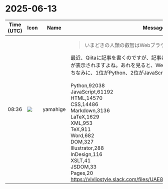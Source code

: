 # 2025-06-13

|Time (UTC)|Icon|Name|Message|
|---|---|---|---|
|08:36|![](https://secure.gravatar.com/avatar/fe4feacacd9e5082654778663c7e10a3.jpg?s=72&d=https%3A%2F%2Fa.slack-edge.com%2Fdf10d%2Fimg%2Favatars%2Fava_0012-72.png)|yamahige|<blockquote>いまどきの人類の叡智はWebブラウザに集結している</blockquote>最近、Qiitaに記事を書くのですが、記事にタグを付けようとすると記事数が表示されますよね。あれを見ると、Webの技術が圧倒的に多いですね。<br>ちなみに、1位がPython、2位がJavaScriptでした。<br><br>Python,92038<br>JavaScript,61192<br>HTML,14570<br>CSS,14486<br>Markdown,3136<br>LaTeX,1629<br>XML,953<br>TeX,911<br>Word,682<br>DOM,327<br>Illustrator,288<br>InDesign,116<br>XSLT,41<br>JSDOM,33<br>Pages,20<br>https://vivliostyle.slack.com/files/UAE8V83GA/F091BNEE750/tag.png|
